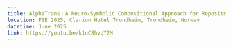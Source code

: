 ```yaml
---
title: AlphaTrans﹕A Neuro-Symbolic Compositional Approach for Repository-Level Code Translation and Validation
location: FSE 2025, Clarion Hotel Trondheim, Trondheim, Norway
datetime: June 2025
link: https://youtu.be/k1uC8hvqY2M
---
```

